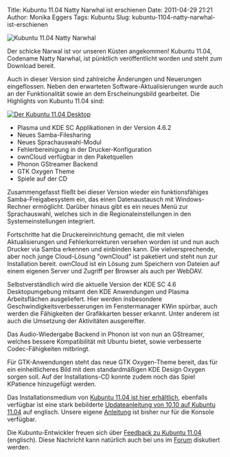 Title: Kubuntu 11.04 Natty Narwhal ist erschienen
Date: 2011-04-29 21:21
Author: Monika Eggers
Tags: Kubuntu
Slug: kubuntu-1104-natty-narwhal-ist-erschienen



![Kubuntu 11.04 Natty
Narwhal](http://wiki.kubuntu-de.org/images/Kubuntu-natty-news-header.png)


Der schicke Narwal ist vor unseren Küsten angekommen! Kubuntu 11.04,
Codename Natty Narwhal, ist pünktlich veröffentlicht worden und steht
zum Download bereit.


Auch in dieser Version sind zahlreiche Änderungen und Neuerungen
eingeflossen. Neben den erwarteten Software-Aktualisierungen wurde auch
an der Funktionalität sowie an dem Erscheinungsbild gearbeitet. Die
Highlights von Kubuntu 11.04 sind:


<!--break--><!--break-->

[![Der Kubuntu 11.04
Desktop](http://wiki.kubuntu-de.org/images/Kubuntu-11.04-desktop-sm.png)](http://wiki.kubuntu-de.org/images/Kubuntu-11.04-desktop.png)


-   Plasma und KDE SC Applikationen in der Version 4.6.2
-   Neues Samba-Filesharing
-   Neues Sprachauswahl-Modul
-   Fehlerbereinigung in der Drucker-Konfiguration
-   ownCloud verfügbar in den Paketquellen
-   Phonon GStreamer Backend
-   GTK Oxygen Theme
-   Spiele auf der CD


Zusammengefasst fließt bei dieser Version wieder ein funktionsfähiges
Samba-Freigabesystem ein, das einen Datenaustausch mit Windows-Rechner
ermöglicht. Darüber hinaus gibt es ein neues Menü zur Sprachauswahl,
welches sich in die Regionaleinstellungen in den Systemeinstellungen
integriert.


Fortschritte hat die Druckereinrichtung gemacht, die mit vielen
Aktualisierungen und Fehlerkorrekturen versehen worden ist und nun auch
Drucker via Samba erkennen und einbinden kann. Die vielversprechende,
aber noch junge Cloud-Lösung "ownCloud" ist paketiert und steht nun zur
Installation bereit. ownCloud ist ein Lösung zum Speichern von Dateien
auf einem eigenen Server und Zugriff per Browser als auch per WebDAV.


Selbstverständlich wird die aktuelle Version der KDE SC 4.6
Desktopumgebung mitsamt den KDE Anwendungen und Plasma Arbeitsflächen
ausgeliefert. Hier werden insbesondere Geschwindigkeitsverbesserungen im
Fenstermanager KWin spürbar, auch werden die Fähigkeiten der
Grafikkarten besser erkannt. Unter anderem ist auch die Umsetzung der
Aktivitäten ausgereifter.


Das Audio-Wiedergabe Backend in Phonon ist von nun an GStreamer, welches
bessere Kompatibilität mit Ubuntu bietet, sowie verbesserte
Codec-Fähigkeiten mitbringt.


Für GTK-Anwendungen steht das neue GTK Oxygen-Theme bereit, das für ein
einheitlicheres Bild mit dem standardmäßigen KDE Design Oxygen sorgen
soll. Auf der Installations-CD konnte zudem noch das Spiel KPatience
hinzugefügt werden.


Das Installationsmedium von [Kubuntu 11.04 ist hier
erhältlich](http://www.kubuntu-de.org/download-kubuntu-11-04-natty-narwhal-herunterladen),
ebenfalls verfügbar ist eine stark bebilderte [Updateanleitung von 10.10
auf Kubuntu
11.04](https://help.ubuntu.com/community/NattyUpgrades/Kubuntu) auf
englisch. Unsere eigene
[Anleitung](http://wiki.kubuntu-de.org/Installation/Upgrade/10.10_auf_11.04_konsole)
ist bisher nur für die Konsole verfügbar.


Die Kubuntu-Entwickler freuen sich über [Feedback zu Kubuntu
11.04](https://wiki.kubuntu.org/NattyNarwhal/Final/Kubuntu/Feedback)
(englisch). Diese Nachricht kann natürlich auch bei uns im
[Forum](http://forum.kubuntu-de.org/index.php?board=1.0) diskutiert
werden.



